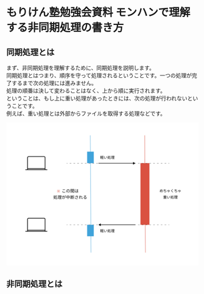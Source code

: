 # もりけん塾勉強会資料 モンハンで理解する非同期処理の書き方

## 同期処理とは

まず、非同期処理を理解するために、同期処理を説明します。<br>
同期処理とはつまり、順序を守って処理されるということです。一つの処理が完了するまで次の処理には進みません。<br>
処理の順番は決して変わることはなく、上から順に実行されます。<br>
ということは、もし上に重い処理があったときには、次の処理が行われないということです。<br>
例えば、重い処理とは外部からファイルを取得する処理などです。

![重たい同期処理](https://github.com/shouyamamoto/js-study/blob/images/image01.jpg)

## 非同期処理とは
